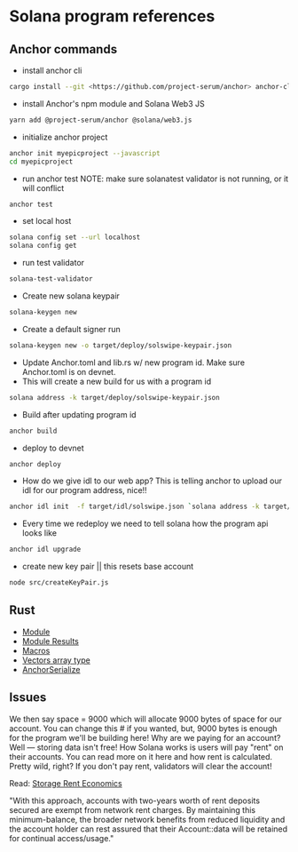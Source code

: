 # Solana program references

<!--
- [Cool Meme](https://giphy.com/clips/hamlet-jJjb9AUHOiP3nJJMdy?utm_source=buildspace.so&utm_medium=buildspace_project)
- [Want react beginner docs?](https://reactjs.org/docs/getting-started.html?utm_source=buildspace.so&utm_medium=buildspace_project)
- [Have no experience in react?](https://scrimba.com/learn/learnreact)
- [Solana base code for my app?](https://github.com/buildspace/gif-portal-starter?utm_source=buildspace.so&utm_medium=buildspace_project)
- [Establishing Connection Phantom wallet?](https://docs.phantom.app/solana/integrating-phantom/extension-and-in-app-browser-web-apps/establishing-a-connection#eagerly-connecting?utm_source=buildspace.so&utm_medium=buildspace_project)
- [Anchor Discord](https://discord.com/invite/8HwmBtt2ss?utm_source=buildspace.so&utm_medium=buildspace_project)
- [Understanding Solana Accounts and state?](https://docs.solana.com/developing/programming-model/accounts?utm_source=buildspace.so&utm_medium=buildspace_project)
- [Solana Programs are upgradable?](https://docs.solana.com/cli/deploy-a-program#redeploy-a-program?utm_source=buildspace.so&utm_medium=buildspace_project)
-->

## Anchor commands

- install anchor cli

```bash 
cargo install --git <https://github.com/project-serum/anchor> anchor-cli --locked
```

- install Anchor's npm module and Solana Web3 JS

```bash 
yarn add @project-serum/anchor @solana/web3.js
```

- initialize anchor project

```bash 
anchor init myepicproject --javascript
cd myepicproject
```

- run anchor test NOTE: make sure solanatest validator is not running, or it will conflict

```bash 
anchor test
```

- set local host

```bash 
solana config set --url localhost
solana config get
```

- run test validator

```bash 
solana-test-validator
```

- Create new solana keypair

```bash
solana-keygen new
```
- Create a default signer run

```bash
solana-keygen new -o target/deploy/solswipe-keypair.json
```


- Update Anchor.toml and lib.rs w/ new program id. Make sure Anchor.toml is on devnet.
- This will create a new build for us with a program id

```bash 
solana address -k target/deploy/solswipe-keypair.json
```

- Build after updating program id

```bash 
anchor build
```

- deploy to devnet

```bash 
anchor deploy
```

- How do we give idl to our web app? This is telling anchor to upload our idl for our program address, nice!!

```bash 
anchor idl init  -f target/idl/solswipe.json `solana address -k target/deploy/solswipe-keypair.json`
```

- Every time we redeploy we need to tell solana how the program api looks like

```bash 
anchor idl upgrade
```

- create new key pair || this resets base account 

```bash 
node src/createKeyPair.js  
```

## Rust

- [Module](https://stevedonovan.github.io/rust-gentle-intro/4-modules.html?utm_source=buildspace.so&utm_medium=buildspace_project)
- [Module Results](https://doc.rust-lang.org/std/result/?utm_source=buildspace.so&utm_medium=buildspace_project)
- [Macros](https://web.mit.edu/rust-lang_v1.25/arch/amd64_ubuntu1404/share/doc/rust/html/book/first-edition/macros.html?utm_source=buildspace.so&utm_medium=buildspace_project)
- [Vectors array type](https://doc.rust-lang.org/std/vec/struct.Vec.html?utm_source=buildspace.so&utm_medium=buildspace_project)
- [AnchorSerialize](https://docs.rs/anchor-lang/0.4.0/anchor_lang/trait.AnchorSerialize.html?utm_source=buildspace.so&utm_medium=buildspace_project)

## Issues

We then say space = 9000 which will allocate 9000 bytes of space for our account. You can change this # if you wanted, but, 9000 bytes is enough for the program we'll be building here!
Why are we paying for an account? Well — storing data isn't free! How Solana works is users will pay "rent" on their accounts. You can read more on it here and how rent is calculated. Pretty wild, right? If you don't pay rent, validators will clear the account!

Read: [Storage Rent Economics](https://docs.solana.com/storage_rent_economics?utm_source=buildspace.so&utm_medium=buildspace_project)

"With this approach, accounts with two-years worth of rent deposits secured are exempt from network rent charges. By maintaining this minimum-balance, the broader network benefits from reduced liquidity and the account holder can rest assured that their Account::data will be retained for continual access/usage."
